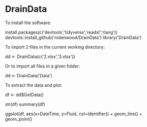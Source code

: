 # DrainData

To install the software:

install.packages(c('devtools','tidyverse','readxl','rlang'))
devtools::install_github('mdenwood/DrainData')
library('DrainData')

To import 2 files in the current working directory:

dd <- DrainData(c('2.xlsx','3.xlsx'))

Or to import all files in a given folder:

dd <- DrainData('Data')

To extract the data and plot:

df <- dd$GetData()

str(df)
summary(df)

ggplot(df, aes(x=DateTime, y=Fluid, col=Identifier)) +
	geom_line() +
	geom_point()
	